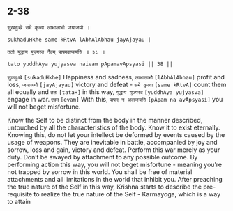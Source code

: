 ## 2-38


```shloka-sa
सुखदुःखे समे कृत्वा लाभालाभौ जयाजयौ ।
```
```shloka-sa-hk
sukhaduHkhe same kRtvA lAbhAlAbhau jayAjayau |
```
```shloka-sa
ततो युद्धाय युज्यस्व नैवम् पापमवाप्स्यसि ॥ ३८ ॥
```
```shloka-sa-hk
tato yuddhAya yujyasva naivam pApamavApsyasi || 38 ||
```

`सुकदुःखे` `[sukaduHkhe]` Happiness and sadness, `लाभालाभौ` `[lAbhAlAbhau]` profit and loss, `जयाजयौ` `[jayAjayau]` victory and defeat - `समे कृत्वा` `[same kRtvA]` count them all equally and `ततः` `[tataH]` in this way, `युद्धाय युज्यस्व` `[yuddhAya yujyasva]` engage in war. `एवम्` `[evam]` With this, `पापम् न अवाप्स्यसि` `[pApam na avApsyasi]` you will not beget misfortune.

Know the Self to be distinct from the body in the manner described, untouched by all the characteristics of the body. Know it to exist eternally. Knowing this, do not let your intellect be deformed by events caused by the usage of weapons. They are inevitable in battle, accompanied by joy and sorrow, loss and gain, victory and defeat. 
Perform this war merely as your duty. Don’t be swayed by attachment to any possible outcome. By performing action this way, you will not beget misfortune - meaning you’re not trapped by sorrow in this world. You shall be free of material attachments and all limitations in the world that inhibit you.
After preaching the true nature of the Self in this way, Krishna starts to describe the pre-requisite to realize the true nature of the Self - Karmayoga, which is a way to attain 

